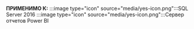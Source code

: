 **ПРИМЕНИМО К:** :::image type="icon" source="media/yes-icon.png":::SQL Server 2016 :::image type="icon" source="media/yes-icon.png":::Сервер отчетов Power BI